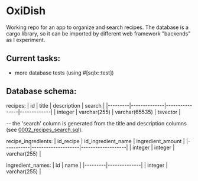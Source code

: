 # OxiDish
Working repo for an app to organize and search recipes.
The database is a cargo library, so it can be imported by different web framework "backends" as I experiment.

## Current tasks:
- more database tests (using #[sqlx::test])


## Database schema:
recipes:
| id      | title        | description    | search      |
|---------|--------------|----------------|-------------|
| integer | varchar(255) | varchar(65535) | tsvector    |

-- the 'search' column is generated from the title and description columns (see [0002_recipes_search.sql](database/migrations/0002_recipes_search.sql)).

recipe_ingredients:
| id_recipe | id_ingredient_name | ingredient_amount |
|-----------|--------------------|-------------------|
| integer   | integer            | varchar(255)      |

ingredient_names:
| id      | name         |
|---------|--------------|
| integer | varchar(255) |


